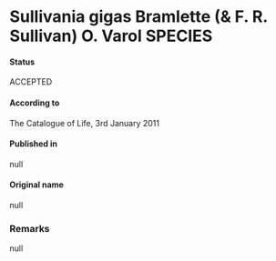 Sullivania gigas Bramlette (& F. R. Sullivan) O. Varol SPECIES
=======

#### Status
ACCEPTED

#### According to
The Catalogue of Life, 3rd January 2011

#### Published in
null

#### Original name
null

### Remarks
null